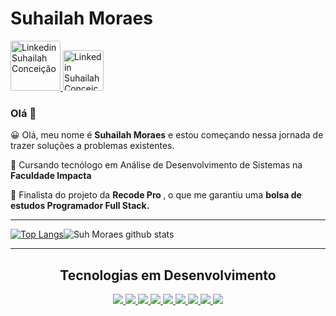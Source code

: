 # Suhailah Moraes
  

<p>
  <a href="https://www.linkedin.com/in/suhailah-concei%C3%A7%C3%A3o-43069a150/">
    <img src="https://img.shields.io/badge/-LinkedIn-blue?style=flat-square&logo=Linkedin&logoColor=white&link=https://www.linkedin.com/in/suhailah-concei%C3%A7%C3%A3o-43069a150/"
         alt ="Linkedin Suhailah Conceição"
         width="80px"
         style="border-radius: 3px";>
   </a>
  <a href="mailto:dev.suhmoraes@gmail.com">
    <img src="https://img.shields.io/badge/-Gmail-c14438?style=flat-square&logo=Gmail&logoColor=white&link=mailto:dev.suhmoraes@gmail.com"
         alt ="Linkedin Suhailah Conceição"
         width="65px"
         style="border-radius: 3px";>
   </a>   
  </p>  

<h3>Olá 👋</h3>


<p>😀 Olá, meu nome é <b>Suhailah Moraes</b> e estou começando nessa jornada de trazer soluções a problemas existentes.</p>
<p>🚀 Cursando tecnólogo em Análise de Desenvolvimento de Sistemas na <b>Faculdade Impacta</b> </p>
<p>🚀 Finalista do projeto da <b> Recode Pro </b>, o que me garantiu uma <b>bolsa de estudos Programador Full Stack.</b></p>


  
  <hr>
 


   [![Top Langs](https://github-readme-stats.vercel.app/api/top-langs/?username=suhmoraes&layout=compact&theme=tokyonight)](https://github.com/suhmoraes/github-readme-stats)![Suh Moraes github stats](https://github-readme-stats.vercel.app/api?username=suhmoraes&theme=tokyonight&show_icons=true) 
   
   

<hr>


<h2 align="center"> Tecnologias em Desenvolvimento </h2>

<p align="center">
  
  <a href="https://www.w3schools.com/html/">
    <img src="https://icongr.am/devicon/html5-original-wordmark.svg?size=30&color=currentColor">
    
  <a href="https://www.w3schools.com/css/">
     <img src="https://icongr.am/devicon/css3-original-wordmark.svg?size=30&color=currentColor"     
  <a href="https://developer.mozilla.org/pt-BR/docs/Aprender/JavaScript">
      <img src="https://icongr.am/devicon/javascript-original.svg?size=30&color=currentColor">      
  <a href="https://git-scm.com/">
         <img src="https://icongr.am/devicon/git-original.svg?size=30&color=currentColor">
   <a href ="https://www.mysql.com/">
         <img src="https://icongr.am/devicon/mysql-original-wordmark.svg?size=30&color=currentColor">       
   <a href="https://github.com/">
         <img src="https://icongr.am/devicon/github-original-wordmark.svg?size=30&color=currentColor">
   <a href="https://www.php.net/manual/pt_BR/intro-whatis.php">
         <img src="https://icongr.am/devicon/php-original.svg?size=30&color=currentColor">     
   <a href="https://www.jetbrains.com/">
         <img src="https://icongr.am/devicon/pycharm-original.svg?size=30&color=currentColor">     
    <a href="https://www.python.org/">
         <img src="https://icongr.am/devicon/python-original.svg?size=30&color=currentColor">
       
     
  </p>
       
       
 
     
     
     
     
     
     
     
     
     
     
     
     
     
     
     
     
     
     
     
     
     
     
     
     
     


  
   

